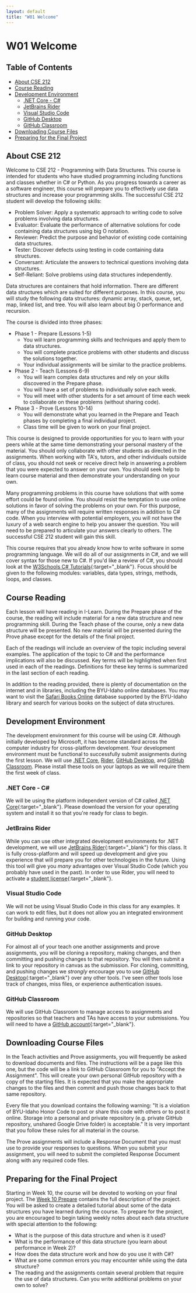 ```yaml
---
layout: default
title: "W01 Welcome"
---
```


# W01 Welcome
## Table of Contents
* [About CSE 212](#about-cse-212)
* [Course Reading](#course-reading)
* [Development Environment](#development-environment)
    * [.NET Core - C#](#net-core---c)
    * [JetBrains Rider](#jetbrains-rider)
    * [Visual Studio Code](#visual-studio-code)
    * [GitHub Desktop](#github-desktop)
    * [GitHub Classroom](#github-classroom)
* [Downloading Course Files](#downloading-course-files)
* [Preparing for the Final Project](#preparing-for-the-final-project)

## About CSE 212
Welcome to CSE 212 - Programming with Data Structures. This course is intended for students who have studied programming including functions and classes whether in C# or Python. As you progress towards a career as a software engineer, this course will prepare you to effectively use data structures and increase your programming skills. The successful CSE 212 student will develop the following skills:

* Problem Solver: Apply a systematic approach to writing code to solve problems involving data structures.
* Evaluator: Evaluate the performance of alternative solutions for code containing data structures using big O notation.
* Reviewer: Predict the purpose and behavior of existing code containing data structures.
* Tester: Discover defects using testing in code containing data structures.
* Conversant: Articulate the answers to technical questions involving data structures.
* Self-Reliant: Solve problems using data structures independently.

Data structures are containers that hold information. There are different data structures which are suited for different purposes. In this course, you will study the following data structures: dynamic array, stack, queue, set, map, linked list, and tree. You will also learn about big O performance and recursion.

The course is divided into three phases:

* Phase 1 - Prepare (Lessons 1-5)
    * You will learn programming skills and techniques and apply them to data structures.
    * You will complete practice problems with other students and discuss the solutions together.
    * Your individual assignments will be similar to the practice problems.
* Phase 2 - Teach (Lessons 6-9)
    * You will learn complex data structures and rely on your skills discovered in the Prepare phase.
    * You will have a set of problems to individually solve each week.
    * You will meet with other students for a set amount of time each week to collaborate on these problems (without sharing code).
* Phase 3 - Prove (Lessons 10-14)
    * You will demonstrate what you learned in the Prepare and Teach phases by completing a final individual project.
    * Class time will be given to work on your final project.

This course is designed to provide opportunities for you to learn with your peers while at the same time demonstrating your personal mastery of the material. You should only collaborate with other students as directed in the assignments. When working with TA's, tutors, and other individuals outside of class, you should not seek or receive direct help in answering a problem that you were expected to answer on your own. You should seek help to learn course material and then demonstrate your understanding on your own.

Many programming problems in this course have solutions that with some effort could be found online. You should resist the temptation to use online solutions in favor of solving the problems on your own. For this purpose, many of the assignments will require written responses in addition to C# code. When you interview with potential employers, you will not have the luxury of a web search engine to help you answer the question. You will need to be prepared to articulate your answers clearly to others. The successful CSE 212 student will gain this skill.

This course requires that you already know how to write software in some programming language. We will do all of our assignments in C#, and we will cover syntax for those new to C#. If you'd like a review of C#, you should look at the [W3Schools C# Tutorials](https://www.w3schools.com/cs/index.php){:target="_blank"}. Focus should be given to the following modules: variables, data types, strings, methods, loops, and classes.

## Course Reading
Each lesson will have reading in I-Learn. During the Prepare phase of the course, the reading will include material for a new data structure and new programming skill. During the Teach phase of the course, only a new data structure will be presented. No new material will be presented during the Prove phase except for the details of the final project.

Each of the readings will include an overview of the topic including several examples. The application of the topic to C# and the performance implications will also be discussed. Key terms will be highlighted when first used in each of the readings. Definitions for these key terms is summarized in the last section of each reading.

In addition to the reading provided, there is plenty of documentation on the internet and in libraries, including the BYU-Idaho online databases. You may want to visit the [Safari Books Online](http://go.oreilly.com/byu-idaho) database supported by the BYU-Idaho library and search for various books on the subject of data structures.

## Development Environment
The development environment for this course will be using C#. Although initially developed by Microsoft, it has become standard across the computer industry for cross-platform development. Your development environment must be functional to successfully submit assignments during the first lesson. We will use [.NET Core](#net-core---c), [Rider](#jetbrains-rider), [GitHub Desktop](#github-desktop), and [GitHub Classroom](#github-classroom). Please install these tools on your laptops as we will require them the first week of class.

### .NET Core - C#
We will be using the platform independent version of C# called [.NET Core](https://dotnet.microsoft.com/en-us/download){:target="_blank"}. Please download the version for your operating system and install it so that you're ready for class to begin.

### JetBrains Rider
While you can use other integrated development environments for .NET development, we will use [JetBrains Rider](https://www.jetbrains.com/rider/){:target="_blank"} for this class. It is fully cross-platform and will speed up development and give you experience that will prepare you for other technologies in the future. Using this tool will give you *many* advantages over Visual Studio Code (which you probably have used in the past). In order to use Rider, you will need to activate a [student license](https://www.jetbrains.com/community/education/#students){:target="_blank"}.

### Visual Studio Code
We will not be using Visual Studio Code in this class for any examples. It can work to edit files, but it does not allow you an integrated environment for building and running your code.

### GitHub Desktop
For almost all of your teach one another assignments and prove assignments, you will be cloning a repository, making changes, and then committing and pushing changes to that repository. You will then submit a link to your repository in canvas as the submission. For cloning, committing, and pushing changes we *strongly* encourage you to use [GitHub Desktop](https://desktop.github.com/){:target="_blank"} over any other tools. I've seen other tools lose track of changes, miss files, or experience authentication issues.

### GitHub Classroom
We will use GitHub Classroom to manage access to assignments and repositories so that teachers and TAs have access to your submissions. You will need to have a [GitHub account](https://github.com/){:target="_blank"}.

## Downloading Course Files
In the Teach activities and Prove assignments, you will frequently be asked to download documents and files. The instructions will be a page like this one, but the code will be a link to GitHub Classroom for you to "Accept the Assignment". This will create your own personal GitHub repository with a copy of the starting files. It is expected that you make the appropriate changes to the files and then commit and push those changes back to that same repository.

Every file that you download contains the following warning: "It is a violation of BYU-Idaho Honor Code to post or share this code with others or to post it online. Storage into a personal and private repository (e.g. private GitHub repository, unshared Google Drive folder) is acceptable." It is very important that you follow these rules for all material in the course.

The Prove assignments will include a Response Document that you must use to provide your responses to questions. When you submit your assignment, you will need to submit the completed Response Document along with any required code files.

## Preparing for the Final Project
Starting in Week 10, the course will be devoted to working on your final project. The [Week 10 Prepare](../lesson10/prepare) contains the full description of the project. You will be asked to create a detailed tutorial about some of the data structures you have learned during the course. To prepare for the project, you are encouraged to begin taking weekly notes about each data structure with special attention to the following:
* What is the purpose of this data structure and when is it used?
* What is the performance of this data structure (you learn about performance in Week 2)?
* How does the data structure work and how do you use it with C#?
* What are some common errors you may encounter while using the data structure?
* The reading and the assignments contain several problem that require the use of data structures. Can you write additional problems on your own to solve?
